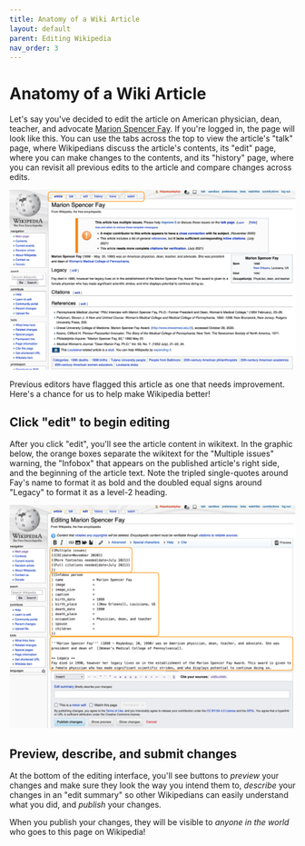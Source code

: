```yaml
---
title: Anatomy of a Wiki Article
layout: default
parent: Editing Wikipedia
nav_order: 3
---
```

# Anatomy of a Wiki Article

Let's say you've decided to edit the article on American physician, dean, teacher, and advocate [Marion Spencer Fay](https://en.wikipedia.org/wiki/Marion_Spencer_Fay). If you're logged in, the page will look like this. You can use the tabs across the top to view the article's "talk" page, where Wikipedians discuss the article's contents, its "edit" page, where you can make changes to the contents, and its "history" page, where you can revisit all previous edits to the article and compare changes across edits.

![Wikipedia article on Marion Spencer Fay showing tabs across the top](../images/marion-spencer-fay.png)

Previous editors have flagged this article as one that needs improvement. Here's a chance for us to help make Wikipedia better!

## Click "edit" to begin editing

After you click "edit", you'll see the article content in wikitext. In the graphic below, the orange boxes separate the wikitext for the "Multiple issues" warning, the "Infobox" that appears on the published article's right side, and the beginning of the article text. Note the tripled single-quotes around Fay's name to format it as bold and the doubled equal signs around "Legacy" to format it as a level-2 heading.

![Edit interface for Marion Spencer Fay page on Wikipedia](../images/editing-msf.png)

## Preview, describe, and submit changes

At the bottom of the editing interface, you'll see buttons to *preview* your changes and make sure they look the way you intend them to, *describe* your changes in an "edit summary" so other Wikipedians can easily understand what you did, and *publish* your changes.

When you publish your changes, they will be visible to *anyone in the world* who goes to this page on Wikipedia!